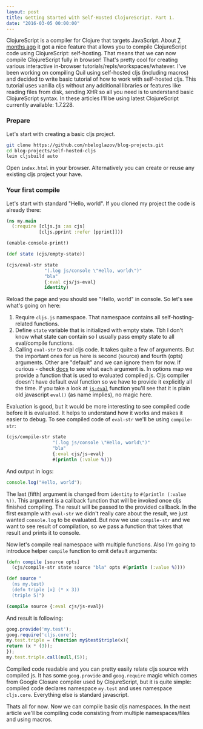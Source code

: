 ```yaml
---
layout: post
title: Getting Started with Self-Hosted ClojureScript. Part 1.
date: "2016-03-05 00:00:00"
---
```


ClojureScript is a compiler for Clojure that targets JavaScript. About [7 months ago](https://groups.google.com/forum/#!searchin/clojurescript/1.7.28/clojurescript/Z6xD9UthbvQ/gsLMbURGAgAJ) it got a nice feature that allows you to compile ClojureScript code using ClojureScript: self-hosting. That means that we can now compile ClojureScript fully in browser! That's pretty cool for creating various interactive in-browser tutorials/repls/workspaces/whatever. I've been working on compiling Quil using self-hosted cljs (including macros) and decided to write basic tutorial of how to work with self-hosted cljs. This tutorial uses vanilla cljs without any additional libraries or features like reading files from disk, sending XHR so all you need is to understand basic ClojureScript syntax. In these articles I'll be using latest ClojureScript currently available: 1.7.228.

### Prepare
Let's start with creating a basic cljs project.

```bash
git clone https://github.com/nbeloglazov/blog-projects.git
cd blog-projects/self-hosted-cljs
lein cljsbuild auto
```

Open `index.html` in your browser. Alternatively you can create or reuse any existing cljs project your have.

### Your first compile
Let's start with standard "Hello, world". If you cloned my project the code is already there:

```clojure
(ns my.main
  (:require [cljs.js :as cjs]
            [cljs.pprint :refer [pprint]]))

(enable-console-print!)

(def state (cjs/empty-state))

(cjs/eval-str state
              "(.log js/console \"Hello, world\")"
              "bla"
              {:eval cjs/js-eval}
              identity)
```
Reload the page and you should see "Hello, world" in console. So let's see what's going on here:

1. Require `cljs.js` namespace. That namespace contains all self-hosting-related functions.
2. Define `state` variable that is initialized with empty state. Tbh I don't know what state can contain so I usually pass empty state to all eval/compile functions.
3. Calling `eval-str` to eval cljs code. It takes quite a few of arguments. But the important ones for us here is second (source) and fourth (opts) arguments. Other are "default" and we can ignore them for now. If curious - check [docs](https://github.com/cljsinfo/cljs-api-docs/blob/catalog/refs/cljs.js/eval-str.md) to see what each argument is. In options map we provide a function that is used to evaluated compiled js. Cljs compiler doesn't have default eval function so we have to provide it explicitly all the time. If you take a look at [`js-eval`](https://github.com/cljsinfo/cljs-api-docs/blob/catalog/refs/cljs.js/js-eval.md) function you'll see that it is plain old javascript `eval()` (as name implies), no magic here.

Evaluation is good, but it would be more interesting to see compiled code before it is evaluated. It helps to understand how it works and makes it easier to debug. To see compiled code of `eval-str` we'll be using `compile-str`:

```clojure
(cjs/compile-str state
                 "(.log js/console \"Hello, world\")"
                 "bla"
                 {:eval cjs/js-eval}
                 #(println (:value %)))
```

And output in logs:

```javascript
console.log("Hello, world");
```

The last (fifth) argument is changed from `identity` to `#(println (:value %))`. This argument is a callback function that will be invoked once cljs finished compiling. The result will be passed to the provided callback. In the first example with `eval-str` we didn't really care about the result, we just wanted `console.log` to be evaluated. But now we use `compile-str` and we want to see result of compilation, so we pass a function that takes that result and prints it to console.

Now let's compile real namespace with multiple functions. Also I'm going to introduce helper `compile` function to omit default arguments:

```clojure
(defn compile [source opts]
  (cjs/compile-str state source "bla" opts #(println (:value %))))

(def source "
  (ns my.test)
  (defn triple [x] (* x 3))
  (triple 5)")

(compile source {:eval cjs/js-eval})
```

And result is following:

```js
goog.provide('my.test');
goog.require('cljs.core');
my.test.triple = (function my$test$triple(x){
return (x * (3));
});
my.test.triple.call(null,(5));
```

Compiled code readable and you can pretty easily relate cljs source with compiled js. It has some `goog.provide` and `goog.require` magic which comes from Google Closure compiler used by ClojureScript, but it is quite simple: compiled code declares namespace `my.test` and uses namespace `cljs.core`. Everything else is standard javascript.

Thats all for now. Now we can compile basic cljs namespaces. In the next article we'll be compiling code consisting from multiple namespaces/files and using macros.
